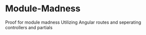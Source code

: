 # Module-Madness
Proof for module madness 
Utilizing Angular routes and seperating controllers and partials
